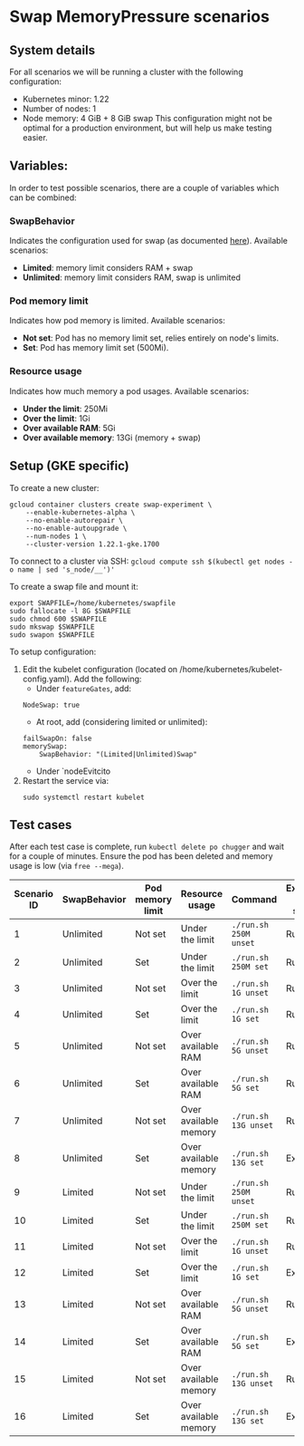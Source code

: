 # Swap MemoryPressure scenarios
## System details
For all scenarios we will be running a cluster with the following configuration:
- Kubernetes minor: 1.22
- Number of nodes: 1
- Node memory: 4 GiB + 8 GiB swap
This configuration might not be optimal for a production environment, but will help us make testing easier.

## Variables:
In order to test possible scenarios, there are a couple of variables which can be combined:

### SwapBehavior
Indicates the configuration used for swap (as documented [here](https://kubernetes.io/blog/2021/08/09/run-nodes-with-swap-alpha/#how-do-i-use-it)). Available scenarios:
- **Limited**: memory limit considers RAM + swap
- **Unlimited**: memory limit considers RAM, swap is unlimited

### Pod memory limit
Indicates how pod memory is limited. Available scenarios:
- **Not set**: Pod has no memory limit set, relies entirely on node's limits.
- **Set**: Pod has memory limit set (500Mi).

### Resource usage
Indicates how much memory a pod usages. Available scenarios:
- **Under the limit**: 250Mi
- **Over the limit**: 1Gi
- **Over available RAM**: 5Gi
- **Over available memory**: 13Gi (memory + swap)

## Setup (GKE specific)
To create a new cluster:
```
gcloud container clusters create swap-experiment \
    --enable-kubernetes-alpha \
    --no-enable-autorepair \
    --no-enable-autoupgrade \
    --num-nodes 1 \
    --cluster-version 1.22.1-gke.1700
```

To connect to a cluster via SSH: `gcloud compute ssh $(kubectl get nodes -o name | sed 's_node/__')'`

To create a swap file and mount it:
```
export SWAPFILE=/home/kubernetes/swapfile
sudo fallocate -l 8G $SWAPFILE
sudo chmod 600 $SWAPFILE
sudo mkswap $SWAPFILE
sudo swapon $SWAPFILE
```

To setup configuration:
1. Edit the kubelet configuration (located on /home/kubernetes/kubelet-config.yaml). Add the following:
    - Under `featureGates`, add:
    ```
    NodeSwap: true
    ```
    - At root, add (considering limited or unlimited):
    ```
    failSwapOn: false
    memorySwap:
        SwapBehavior: "(Limited|Unlimited)Swap"
    ```
    - Under `nodeEvitcito
2. Restart the service via:
    ```
    sudo systemctl restart kubelet
    ``` 

## Test cases
After each test case is complete, run `kubectl delete po chugger` and wait for a couple of minutes. Ensure the pod has been deleted and memory usage is low (via `free --mega`).

Scenario ID | SwapBehavior  | Pod memory limit  | Resource usage        | Command               | Expected pod status   | Expected NodePressure | Expected RAM usage    | Expected swap usage
------------|---------------|-------------------|-----------------------|-----------------------|-----------------------|-----------------------|-----------------------|---------------------
1           | Unlimited     | Not set           | Under the limit       | `./run.sh 250M unset` | Running               | No pressure           | Regular               | None
2           | Unlimited     | Set               | Under the limit       | `./run.sh 250M set`   | Running               | No pressure           | Regular               | None
3           | Unlimited     | Not set           | Over the limit        | `./run.sh 1G unset`   | Running               | No pressure           | Regular               | None
4           | Unlimited     | Set               | Over the limit        | `./run.sh 1G set`     | Running               | No pressure           | Regular               | Regular
5           | Unlimited     | Not set           | Over available RAM    | `./run.sh 5G unset`   | Running               | No pressure           | Heavy                 | Regular
6           | Unlimited     | Set               | Over available RAM    | `./run.sh 5G set`     | Running               | No pressure           | Heavy                 | Regular
7           | Unlimited     | Not set           | Over available memory | `./run.sh 13G unset`  | Running               | Pressure              | Heavy                 | Heavy
8           | Unlimited     | Set               | Over available memory | `./run.sh 13G set`    | Exit                  | Pressure              | Heavy                 | Heavy
9           | Limited       | Not set           | Under the limit       | `./run.sh 250M unset` | Running               | No pressure           | Regular               | None
10          | Limited       | Set               | Under the limit       | `./run.sh 250M set`   | Running               | No pressure           | Regular               | None
11          | Limited       | Not set           | Over the limit        | `./run.sh 1G unset`   | Running               | No pressure           | Regular               | None
12          | Limited       | Set               | Over the limit        | `./run.sh 1G set`     | Exit                  | No pressure           | Regular               | None
13          | Limited       | Not set           | Over available RAM    | `./run.sh 5G unset`   | Running               | No pressure           | Heavy                 | Regular
14          | Limited       | Set               | Over available RAM    | `./run.sh 5G set`     | Exit                  | No pressure           | Regular               | Regular
15          | Limited       | Not set           | Over available memory | `./run.sh 13G unset`  | Running               | Pressure              | Heavy                 | Heavy
16          | Limited       | Set               | Over available memory | `./run.sh 13G set`    | Exit                  | Pressure              | Heavy                 | Heavy
